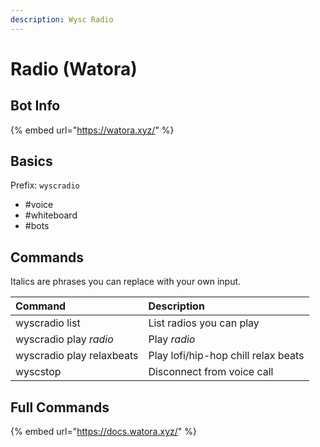 ```yaml
---
description: Wysc Radio
---
```


# Radio \(Watora\)

## Bot Info

{% embed url="https://watora.xyz/" %}

## Basics

Prefix: `wyscradio`

* \#voice
* \#whiteboard
* \#bots

## Commands

Italics are phrases you can replace with your own input.

| Command | Description |
| :--- | :--- |
| wyscradio list | List radios you can play |
| wyscradio play _radio_ | Play _radio_ |
| wyscradio play relaxbeats | Play lofi/hip-hop chill relax beats |
| wyscstop | Disconnect from voice call |

## Full Commands

{% embed url="https://docs.watora.xyz/" %}



